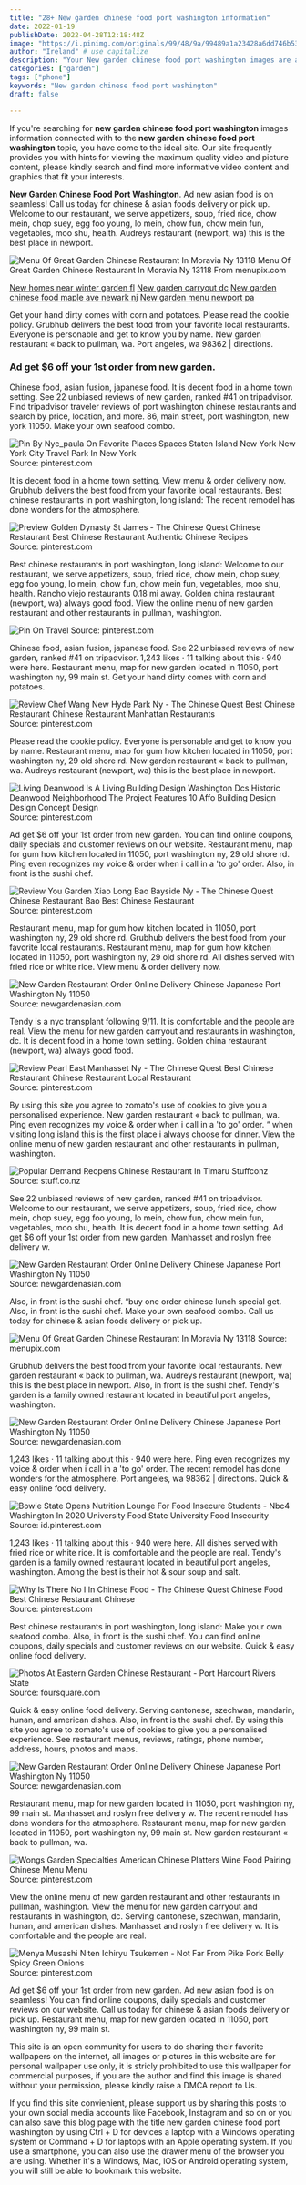 ```yaml
---
title: "28+ New garden chinese food port washington information"
date: 2022-01-19
publishDate: 2022-04-28T12:18:48Z
image: "https://i.pinimg.com/originals/99/48/9a/99489a1a23428a6dd746b53ef1d8d6f4.png"
author: "Ireland" # use capitalize
description: "Your New garden chinese food port washington images are available in this site. New garden chinese food port washington are a topic that is being searched for and liked by netizens today. You can Download the New garden chinese food port washington files here. Find and Download all royalty-free images."
categories: ["garden"]
tags: ["phone"]
keywords: "New garden chinese food port washington"
draft: false

---
```


If you're searching for **new garden chinese food port washington** images information connected with to the **new garden chinese food port washington** topic, you have come to the ideal  site.  Our site frequently  provides you with  hints  for viewing  the maximum  quality video and picture  content, please kindly search and find more informative video content and graphics  that fit your interests.

**New Garden Chinese Food Port Washington**. Ad new asian food is on seamless! Call us today for chinese &amp; asian foods delivery or pick up. Welcome to our restaurant, we serve appetizers, soup, fried rice, chow mein, chop suey, egg foo young, lo mein, chow fun, chow mein fun, vegetables, moo shu, health. Audreys restaurant (newport, wa) this is the best place in newport.

![Menu Of Great Garden Chinese Restaurant In Moravia Ny 13118](https://www.menupix.com/menu_img/wmmenu2130665905.jpg "Menu Of Great Garden Chinese Restaurant In Moravia Ny 13118")
Menu Of Great Garden Chinese Restaurant In Moravia Ny 13118 From menupix.com

[New homes near winter garden fl](/new-homes-near-winter-garden-fl/)
[New garden carryout dc](/new-garden-carryout-dc/)
[New garden chinese food maple ave newark nj](/new-garden-chinese-food-maple-ave-newark-nj/)
[New garden menu newport pa](/new-garden-menu-newport-pa/)

Get your hand dirty comes with corn and potatoes. Please read the cookie policy. Grubhub delivers the best food from your favorite local restaurants. Everyone is personable and get to know you by name. New garden restaurant « back to pullman, wa. Port angeles, wa 98362 | directions.

### Ad get $6 off your 1st order from new garden.

Chinese food, asian fusion, japanese food. It is decent food in a home town setting. See 22 unbiased reviews of new garden, ranked #41 on tripadvisor. Find tripadvisor traveler reviews of port washington chinese restaurants and search by price, location, and more. 86, main street, port washington, new york 11050. Make your own seafood combo.


![Pin By Nyc_paula On Favorite Places Spaces Staten Island New York New York City Travel Park In New York](https://i.pinimg.com/474x/48/7e/a1/487ea13be52ace472bc7ac4421520486--meditation-garden-chinese-garden.jpg "Pin By Nyc_paula On Favorite Places Spaces Staten Island New York New York City Travel Park In New York")
Source: pinterest.com

It is decent food in a home town setting. View menu &amp; order delivery now. Grubhub delivers the best food from your favorite local restaurants. Best chinese restaurants in port washington, long island: The recent remodel has done wonders for the atmosphere.

![Preview Golden Dynasty St James - The Chinese Quest Chinese Restaurant Best Chinese Restaurant Authentic Chinese Recipes](https://i.pinimg.com/originals/69/21/0f/69210f91d4a26adbd20f0269040553f6.jpg "Preview Golden Dynasty St James - The Chinese Quest Chinese Restaurant Best Chinese Restaurant Authentic Chinese Recipes")
Source: pinterest.com

Best chinese restaurants in port washington, long island: Welcome to our restaurant, we serve appetizers, soup, fried rice, chow mein, chop suey, egg foo young, lo mein, chow fun, chow mein fun, vegetables, moo shu, health. Rancho viejo restaurants 0.18 mi away. Golden china restaurant (newport, wa) always good food. View the online menu of new garden restaurant and other restaurants in pullman, washington.

![Pin On Travel](https://i.pinimg.com/originals/37/ef/03/37ef03671a82ace86395cf2258434bcd.png "Pin On Travel")
Source: pinterest.com

Chinese food, asian fusion, japanese food. See 22 unbiased reviews of new garden, ranked #41 on tripadvisor. 1,243 likes · 11 talking about this · 940 were here. Restaurant menu, map for new garden located in 11050, port washington ny, 99 main st. Get your hand dirty comes with corn and potatoes.

![Review Chef Wang New Hyde Park Ny - The Chinese Quest Best Chinese Restaurant Chinese Restaurant Manhattan Restaurants](https://i.pinimg.com/736x/62/e3/df/62e3df6578c37c5b3150492ab0604837--chinese-cuisine-the-chef.jpg "Review Chef Wang New Hyde Park Ny - The Chinese Quest Best Chinese Restaurant Chinese Restaurant Manhattan Restaurants")
Source: pinterest.com

Please read the cookie policy. Everyone is personable and get to know you by name. Restaurant menu, map for gum how kitchen located in 11050, port washington ny, 29 old shore rd. New garden restaurant « back to pullman, wa. Audreys restaurant (newport, wa) this is the best place in newport.

![Living Deanwood Is A Living Building Design Washington Dcs Historic Deanwood Neighborhood The Project Features 10 Affo Building Design Design Concept Design](https://i.pinimg.com/736x/51/d1/80/51d18001e3a3a597a26a1e516b3fb60d.jpg "Living Deanwood Is A Living Building Design Washington Dcs Historic Deanwood Neighborhood The Project Features 10 Affo Building Design Design Concept Design")
Source: pinterest.com

Ad get $6 off your 1st order from new garden. You can find online coupons, daily specials and customer reviews on our website. Restaurant menu, map for gum how kitchen located in 11050, port washington ny, 29 old shore rd. Ping even recognizes my voice &amp; order when i call in a &#039;to go&#039; order. Also, in front is the sushi chef.

![Review You Garden Xiao Long Bao Bayside Ny - The Chinese Quest Chinese Restaurant Bao Best Chinese Restaurant](https://i.pinimg.com/736x/34/73/a0/3473a0ea6524e09c738d6b45f6173f55.jpg "Review You Garden Xiao Long Bao Bayside Ny - The Chinese Quest Chinese Restaurant Bao Best Chinese Restaurant")
Source: pinterest.com

Restaurant menu, map for gum how kitchen located in 11050, port washington ny, 29 old shore rd. Grubhub delivers the best food from your favorite local restaurants. Restaurant menu, map for gum how kitchen located in 11050, port washington ny, 29 old shore rd. All dishes served with fried rice or white rice. View menu &amp; order delivery now.

![New Garden Restaurant Order Online Delivery Chinese Japanese Port Washington Ny 11050](https://img1.wsimg.com/isteam/ip/53c6cd36-8af7-483b-97fd-242f8c63dba5/dsc_5688.jpg/:/rs=w:1300,h:800 "New Garden Restaurant Order Online Delivery Chinese Japanese Port Washington Ny 11050")
Source: newgardenasian.com

Tendy is a nyc transplant following 9/11. It is comfortable and the people are real. View the menu for new garden carryout and restaurants in washington, dc. It is decent food in a home town setting. Golden china restaurant (newport, wa) always good food.

![Review Pearl East Manhasset Ny - The Chinese Quest Best Chinese Restaurant Chinese Restaurant Local Restaurant](https://i.pinimg.com/originals/db/1a/16/db1a161854521d1fb71f9d5b27a872ec.png "Review Pearl East Manhasset Ny - The Chinese Quest Best Chinese Restaurant Chinese Restaurant Local Restaurant")
Source: pinterest.com

By using this site you agree to zomato&#039;s use of cookies to give you a personalised experience. New garden restaurant « back to pullman, wa. Ping even recognizes my voice &amp; order when i call in a &#039;to go&#039; order. “ when visiting long island this is the first place i always choose for dinner. View the online menu of new garden restaurant and other restaurants in pullman, washington.

![Popular Demand Reopens Chinese Restaurant In Timaru Stuffconz](https://resources.stuff.co.nz/content/dam/images/4/y/r/8/z/8/image.related.StuffLandscapeSixteenByNine.1420x800.222g7z.png/1614654303465.jpg "Popular Demand Reopens Chinese Restaurant In Timaru Stuffconz")
Source: stuff.co.nz

See 22 unbiased reviews of new garden, ranked #41 on tripadvisor. Welcome to our restaurant, we serve appetizers, soup, fried rice, chow mein, chop suey, egg foo young, lo mein, chow fun, chow mein fun, vegetables, moo shu, health. It is decent food in a home town setting. Ad get $6 off your 1st order from new garden. Manhasset and roslyn free delivery w.

![New Garden Restaurant Order Online Delivery Chinese Japanese Port Washington Ny 11050](https://img1.wsimg.com/isteam/ip/53c6cd36-8af7-483b-97fd-242f8c63dba5/dsc_5742.jpg/:/rs=w:1300,h:800 "New Garden Restaurant Order Online Delivery Chinese Japanese Port Washington Ny 11050")
Source: newgardenasian.com

Also, in front is the sushi chef. “buy one order chinese lunch special get. Also, in front is the sushi chef. Make your own seafood combo. Call us today for chinese &amp; asian foods delivery or pick up.

![Menu Of Great Garden Chinese Restaurant In Moravia Ny 13118](https://www.menupix.com/menu_img/wmmenu2130665905.jpg "Menu Of Great Garden Chinese Restaurant In Moravia Ny 13118")
Source: menupix.com

Grubhub delivers the best food from your favorite local restaurants. New garden restaurant « back to pullman, wa. Audreys restaurant (newport, wa) this is the best place in newport. Also, in front is the sushi chef. Tendy&#039;s garden is a family owned restaurant located in beautiful port angeles, washington.

![New Garden Restaurant Order Online Delivery Chinese Japanese Port Washington Ny 11050](https://img1.wsimg.com/isteam/ip/53c6cd36-8af7-483b-97fd-242f8c63dba5/image1.JPG/:/rs=w:600,h:300,cg:true,m/cr=w:600,h:300 "New Garden Restaurant Order Online Delivery Chinese Japanese Port Washington Ny 11050")
Source: newgardenasian.com

1,243 likes · 11 talking about this · 940 were here. Ping even recognizes my voice &amp; order when i call in a &#039;to go&#039; order. The recent remodel has done wonders for the atmosphere. Port angeles, wa 98362 | directions. Quick &amp; easy online food delivery.

![Bowie State Opens Nutrition Lounge For Food Insecure Students - Nbc4 Washington In 2020 University Food State University Food Insecurity](https://i.pinimg.com/originals/d7/50/5d/d7505dd7a192f5327a1d4985e8cda132.jpg "Bowie State Opens Nutrition Lounge For Food Insecure Students - Nbc4 Washington In 2020 University Food State University Food Insecurity")
Source: id.pinterest.com

1,243 likes · 11 talking about this · 940 were here. All dishes served with fried rice or white rice. It is comfortable and the people are real. Tendy&#039;s garden is a family owned restaurant located in beautiful port angeles, washington. Among the best is their hot &amp; sour soup and salt.

![Why Is There No I In Chinese Food - The Chinese Quest Chinese Food Best Chinese Restaurant Chinese](https://i.pinimg.com/originals/6f/d4/c7/6fd4c74f05c76f27c3f19487eaa13d5b.jpg "Why Is There No I In Chinese Food - The Chinese Quest Chinese Food Best Chinese Restaurant Chinese")
Source: pinterest.com

Best chinese restaurants in port washington, long island: Make your own seafood combo. Also, in front is the sushi chef. You can find online coupons, daily specials and customer reviews on our website. Quick &amp; easy online food delivery.

![Photos At Eastern Garden Chinese Restaurant - Port Harcourt Rivers State](https://fastly.4sqi.net/img/general/600x600/22200075_EdRouSlzO0Ci3LgxZLPLRJgGQ8B6Hrxstoq-QRqzf0I.jpg "Photos At Eastern Garden Chinese Restaurant - Port Harcourt Rivers State")
Source: foursquare.com

Quick &amp; easy online food delivery. Serving cantonese, szechwan, mandarin, hunan, and american dishes. Also, in front is the sushi chef. By using this site you agree to zomato&#039;s use of cookies to give you a personalised experience. See restaurant menus, reviews, ratings, phone number, address, hours, photos and maps.

![New Garden Restaurant Order Online Delivery Chinese Japanese Port Washington Ny 11050](https://img1.wsimg.com/isteam/ip/53c6cd36-8af7-483b-97fd-242f8c63dba5/image1%20(2).JPG "New Garden Restaurant Order Online Delivery Chinese Japanese Port Washington Ny 11050")
Source: newgardenasian.com

Restaurant menu, map for new garden located in 11050, port washington ny, 99 main st. Manhasset and roslyn free delivery w. The recent remodel has done wonders for the atmosphere. Restaurant menu, map for new garden located in 11050, port washington ny, 99 main st. New garden restaurant « back to pullman, wa.

![Wongs Garden Specialties American Chinese Platters Wine Food Pairing Chinese Menu Menu](https://i.pinimg.com/originals/a1/5d/03/a15d03e7537be95c5bbc68b692627afe.jpg "Wongs Garden Specialties American Chinese Platters Wine Food Pairing Chinese Menu Menu")
Source: pinterest.com

View the online menu of new garden restaurant and other restaurants in pullman, washington. View the menu for new garden carryout and restaurants in washington, dc. Serving cantonese, szechwan, mandarin, hunan, and american dishes. Manhasset and roslyn free delivery w. It is comfortable and the people are real.

![Menya Musashi Niten Ichiryu Tsukemen - Not Far From Pike Pork Belly Spicy Green Onions](https://i.pinimg.com/originals/99/48/9a/99489a1a23428a6dd746b53ef1d8d6f4.png "Menya Musashi Niten Ichiryu Tsukemen - Not Far From Pike Pork Belly Spicy Green Onions")
Source: pinterest.com

Ad get $6 off your 1st order from new garden. Ad new asian food is on seamless! You can find online coupons, daily specials and customer reviews on our website. Call us today for chinese &amp; asian foods delivery or pick up. Restaurant menu, map for new garden located in 11050, port washington ny, 99 main st.

This site is an open community for users to do sharing their favorite wallpapers on the internet, all images or pictures in this website are for personal wallpaper use only, it is stricly prohibited to use this wallpaper for commercial purposes, if you are the author and find this image is shared without your permission, please kindly raise a DMCA report to Us.

If you find this site convienient, please support us by sharing this posts to your own social media accounts like Facebook, Instagram and so on or you can also save this blog page with the title new garden chinese food port washington by using Ctrl + D for devices a laptop with a Windows operating system or Command + D for laptops with an Apple operating system. If you use a smartphone, you can also use the drawer menu of the browser you are using. Whether it's a Windows, Mac, iOS or Android operating system, you will still be able to bookmark this website.
